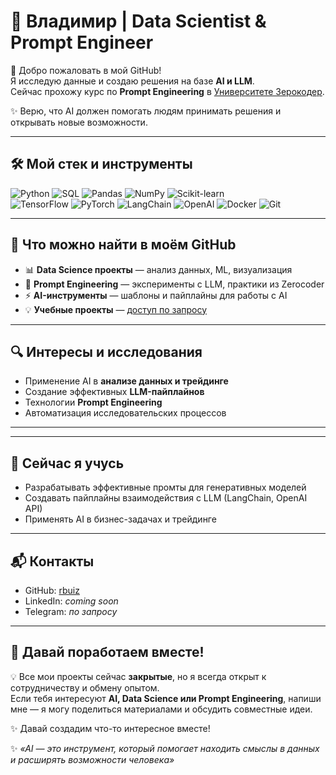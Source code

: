 # 🚀 Владимир | Data Scientist & Prompt Engineer  

👋 Добро пожаловать в мой GitHub!  
Я исследую данные и создаю решения на базе **AI и LLM**.  
Сейчас прохожу курс по **Prompt Engineering** в [Университете Зерокодер](https://zerocoder.ru/).  

✨ Верю, что AI должен помогать людям принимать решения и открывать новые возможности.  

---

## 🛠️ Мой стек и инструменты

![Python](https://img.shields.io/badge/Python-3776AB?logo=python&logoColor=white)
![SQL](https://img.shields.io/badge/SQL-336791?logo=postgresql&logoColor=white)
![Pandas](https://img.shields.io/badge/Pandas-150458?logo=pandas&logoColor=white)
![NumPy](https://img.shields.io/badge/NumPy-013243?logo=numpy&logoColor=white)
![Scikit-learn](https://img.shields.io/badge/Scikit--learn-F7931E?logo=scikitlearn&logoColor=white)  
![TensorFlow](https://img.shields.io/badge/TensorFlow-FF6F00?logo=tensorflow&logoColor=white)
![PyTorch](https://img.shields.io/badge/PyTorch-EE4C2C?logo=pytorch&logoColor=white)
![LangChain](https://img.shields.io/badge/LangChain-121D33?logo=chainlink&logoColor=white)
![OpenAI](https://img.shields.io/badge/OpenAI-412991?logo=openai&logoColor=white)
![Docker](https://img.shields.io/badge/Docker-2496ED?logo=docker&logoColor=white)
![Git](https://img.shields.io/badge/Git-F05032?logo=git&logoColor=white)

---

## 📂 Что можно найти в моём GitHub

- 📊 **Data Science проекты** — анализ данных, ML, визуализация  
- 🤖 **Prompt Engineering** — эксперименты с LLM, практики из Zerocoder  
- ⚡ **AI-инструменты** — шаблоны и пайплайны для работы с AI  
- 💡 **Учебные проекты** — [доступ по запросу](https://github.com/rbuiz/data-scientist)  

---

## 🔍 Интересы и исследования

- Применение AI в **анализе данных и трейдинге**  
- Создание эффективных **LLM-пайплайнов**  
- Технологии **Prompt Engineering**  
- Автоматизация исследовательских процессов  

---
<!--
## 📊 Статистика GitHub

<p align="center">
  <img src="https://github-readme-stats.vercel.app/api?username=rbuiz&show_icons=true&theme=radical" alt="GitHub Stats" height="160"/>
  <img src="https://github-readme-stats.vercel.app/api/top-langs/?username=rbuiz&layout=compact&theme=radical" alt="Top Languages" height="160"/>
</p>
-->

---

## 🌱 Сейчас я учусь
- Разрабатывать эффективные промты для генеративных моделей  
- Создавать пайплайны взаимодействия с LLM (LangChain, OpenAI API)  
- Применять AI в бизнес-задачах и трейдинге  

---

## 📬 Контакты

- GitHub: [rbuiz](https://github.com/rbuiz)  
- LinkedIn: _coming soon_  
- Telegram: _по запросу_  

---

## 🚀 Давай поработаем вместе!

💡 Все мои проекты сейчас **закрытые**, но я всегда открыт к сотрудничеству и обмену опытом.  
Если тебя интересуют **AI, Data Science или Prompt Engineering**, напиши мне — я могу поделиться материалами и обсудить совместные идеи.  

✨ Давай создадим что-то интересное вместе!
 

✨ *«AI — это инструмент, который помогает находить смыслы в данных и расширять возможности человека»*


